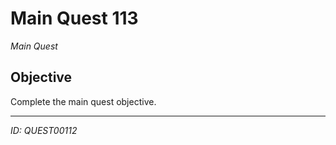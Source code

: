 # Main Quest 113

*Main Quest*

## Objective
Complete the main quest objective.

---
*ID: QUEST00112*